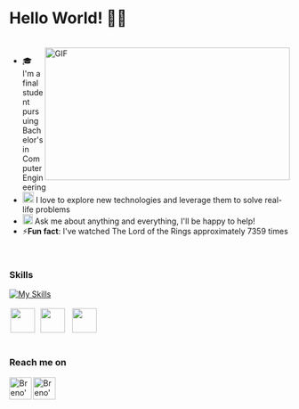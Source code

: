 # Hello World! 👋🏻 
</br>
<div style="overflow: hidden;">
    <img align="right" width="440" height="238" alt="GIF" src="https://gifs.eco.br/wp-content/uploads/2022/11/gifs-de-programador-17.gif"/>
    <div>
        <ul>
            <li>🎓 I'm a final student pursuing Bachelor's in Computer Engineering</li>
            <li><img src="https://github.com/Shiv-sharma-111/Shiv-sharma-111/blob/master/Assets/PC.gif" width="20"> I love to explore new technologies and leverage them to solve real-life problems</li>
            <li><img src="https://github.com/Shiv-sharma-111/Shiv-sharma-111/blob/master/Assets/Rocket.gif" width="18"> Ask me about anything and everything, I'll be happy to help!</li>
            <li>⚡<b>Fun fact</b>: I've watched The Lord of the Rings approximately 7359 times</li>
        </ul>
    </div>
</div>
<br>

### Skills
[![My Skills](https://skillicons.dev/icons?i=cs,dotnet,html,css,js,ts,react,swift,c,git,docker,postman)](https://github.com/brenonsc)
<br><br>
<img height="44" hspace="2" width="44" src="https://cdn.iconscout.com/icon/free/png-256/free-firebase-3521427-2944871.png"/>
<img height="44" hspace="4" width="44" src="https://cdn.simpleicons.org/microsoftsqlserver/CC2927"/>
<img height="44" hspace="5" width="44" src="https://static-00.iconduck.com/assets.00/postgresql-icon-497x512-at6qw0yb.png"/>
<br><br>

### Reach me on
<a href="https://www.linkedin.com/in/brenonsc">
  <img align="left" alt="Breno's LinkedIn" width="40px" src="https://github.com/gauravghongde/social-icons/blob/master/SVG/Color/LinkedIN.svg"/>
</a>

<a href="mailto:brenonsc@gmail.com">
  <img align="left" alt="Breno's e-mail" width="40px" src="https://cdn1.iconfinder.com/data/icons/social-messaging-ui-color-shapes-2/128/at-sign-circle-blue-512.png"/>
</a>
